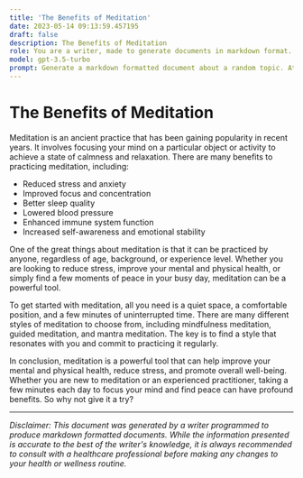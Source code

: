 ```yaml
---
title: 'The Benefits of Meditation'
date: 2023-05-14 09:13:59.457195
draft: false
description: The Benefits of Meditation
role: You are a writer, made to generate documents in markdown format. It is very important that all of the documents you generate are in valid markdown format.
model: gpt-3.5-turbo
prompt: Generate a markdown formatted document about a random topic. At the bottom, include a disclaimer explaining that the document was generated by you. The first line of the document should be the title. Make sure that the entire document is in proper markdown format, using a mix of various tags to make the document visually appealing.
---
```


# The Benefits of Meditation

Meditation is an ancient practice that has been gaining popularity in recent years. It involves focusing your mind on a particular object or activity to achieve a state of calmness and relaxation. There are many benefits to practicing meditation, including:

- Reduced stress and anxiety
- Improved focus and concentration
- Better sleep quality
- Lowered blood pressure
- Enhanced immune system function
- Increased self-awareness and emotional stability

One of the great things about meditation is that it can be practiced by anyone, regardless of age, background, or experience level. Whether you are looking to reduce stress, improve your mental and physical health, or simply find a few moments of peace in your busy day, meditation can be a powerful tool.

To get started with meditation, all you need is a quiet space, a comfortable position, and a few minutes of uninterrupted time. There are many different styles of meditation to choose from, including mindfulness meditation, guided meditation, and mantra meditation. The key is to find a style that resonates with you and commit to practicing it regularly.

In conclusion, meditation is a powerful tool that can help improve your mental and physical health, reduce stress, and promote overall well-being. Whether you are new to meditation or an experienced practitioner, taking a few minutes each day to focus your mind and find peace can have profound benefits. So why not give it a try?

---

*Disclaimer: This document was generated by a writer programmed to produce markdown formatted documents. While the information presented is accurate to the best of the writer's knowledge, it is always recommended to consult with a healthcare professional before making any changes to your health or wellness routine.*